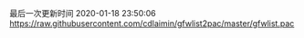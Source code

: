 最后一次更新时间 2020-01-18 23:50:06
https://raw.githubusercontent.com/cdlaimin/gfwlist2pac/master/gfwlist.pac

